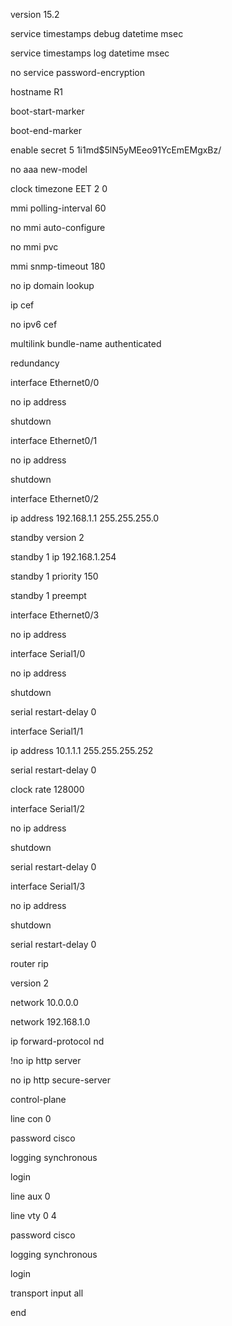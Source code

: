 version 15.2

service timestamps debug datetime msec

service timestamps log datetime msec

no service password-encryption

hostname R1

boot-start-marker

boot-end-marker

enable secret 5 $1$i1md$5lN5yMEeo91YcEmEMgxBz/

no aaa new-model

clock timezone EET 2 0

mmi polling-interval 60

no mmi auto-configure

no mmi pvc

mmi snmp-timeout 180

no ip domain lookup

ip cef

no ipv6 cef

multilink bundle-name authenticated

redundancy

interface Ethernet0/0

no ip address

shutdown

interface Ethernet0/1

no ip address

shutdown

interface Ethernet0/2

ip address 192.168.1.1 255.255.255.0

standby version 2

standby 1 ip 192.168.1.254

standby 1 priority 150

standby 1 preempt

interface Ethernet0/3

no ip address

interface Serial1/0

no ip address

shutdown

serial restart-delay 0

interface Serial1/1

ip address 10.1.1.1 255.255.255.252

serial restart-delay 0

clock rate 128000

interface Serial1/2

no ip address

shutdown

serial restart-delay 0

interface Serial1/3

no ip address

shutdown

serial restart-delay 0

router rip

version 2

network 10.0.0.0

network 192.168.1.0

ip forward-protocol nd

!no ip http server

no ip http secure-server

control-plane

line con 0

password cisco

logging synchronous

login

line aux 0

line vty 0 4

password cisco

logging synchronous

login

transport input all

end
